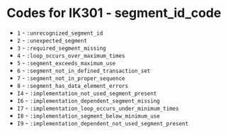# Codes for IK301 - segment_id_code
* `1` - `:unrecognized_segment_id`
* `2` - `:unexpected_segment`
* `3` - `:required_segment_missing`
* `4` - `:loop_occurs_over_maximum_times`
* `5` - `:segment_exceeds_maximum_use`
* `6` - `:segment_not_in_defined_transaction_set`
* `7` - `:segment_not_in_proper_sequence`
* `8` - `:segment_has_data_element_errors`
* `I4` - `:implementation_not_used_segment_present`
* `I6` - `:implementation_dependent_segment_missing`
* `I7` - `:implementation_loop_occurs_under_minimum_times`
* `I8` - `:implementation_segment_below_minimum_use`
* `I9` - `:implementation_dependent_not_used_segment_present`
